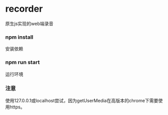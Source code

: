 # recorder
原生js实现的web端录音

### npm install
安装依赖

### npm run start
运行环境

### 注意
使用127.0.0.1或localhost尝试，因为getUserMedia在高版本的chrome下需要使用https。